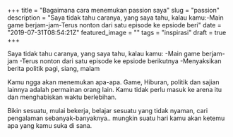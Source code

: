 +++
title = "Bagaimana cara menemukan passion saya"
slug = "passion"
description = "Saya tidak tahu caranya, yang saya tahu, kalau kamu:-Main game berjam-jam-Terus nonton dari satu episode ke epsiode beri"
date = "2019-07-31T08:54:21Z"
featured_image = ""
tags = "inspirasi"
draft = true
+++ 

Saya tidak tahu caranya, yang saya tahu, kalau kamu:
-Main game berjam-jam
-Terus nonton dari satu episode ke epsiode berikutnya
-Menyaksikan berita politik pagi, siang, malam

Kamu ngga akan menemukan apa-apa. Game, Hiburan, politik dan sajian lainnya adalah permainan orang lain. Kamu tidak perlu masuk ke arena itu dan menghabiskan waktu berlebihan.

Bikin sesuatu, mulai bekerja, belajar sesuatu yang tidak nyaman, cari pengalaman sebanyak-banyaknya.. mungkin suatu hari kamu akan ketemu apa yang kamu suka di sana.